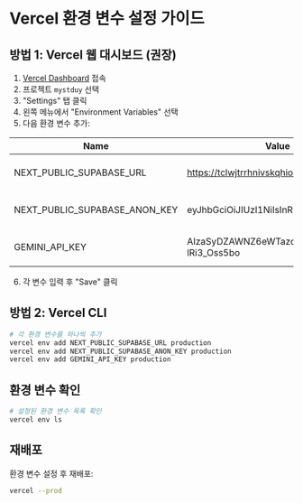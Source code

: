 # Vercel 환경 변수 설정 가이드

## 방법 1: Vercel 웹 대시보드 (권장)

1. [Vercel Dashboard](https://vercel.com/dashboard) 접속
2. 프로젝트 `mystduy` 선택
3. "Settings" 탭 클릭
4. 왼쪽 메뉴에서 "Environment Variables" 선택
5. 다음 환경 변수 추가:

| Name | Value | Environment |
|------|-------|-------------|
| NEXT_PUBLIC_SUPABASE_URL | https://tclwjtrrhnivskqhiokg.supabase.co | Production, Preview, Development |
| NEXT_PUBLIC_SUPABASE_ANON_KEY | eyJhbGciOiJIUzI1NiIsInR5cCI6IkpXVCJ9... | Production, Preview, Development |
| GEMINI_API_KEY | AIzaSyDZAWNZ6eWTazcqq1H_Lks-lRi3_Oss5bo | Production, Preview, Development |

6. 각 변수 입력 후 "Save" 클릭

## 방법 2: Vercel CLI

```bash
# 각 환경 변수를 하나씩 추가
vercel env add NEXT_PUBLIC_SUPABASE_URL production
vercel env add NEXT_PUBLIC_SUPABASE_ANON_KEY production
vercel env add GEMINI_API_KEY production
```

## 환경 변수 확인

```bash
# 설정된 환경 변수 목록 확인
vercel env ls
```

## 재배포

환경 변수 설정 후 재배포:

```bash
vercel --prod
```